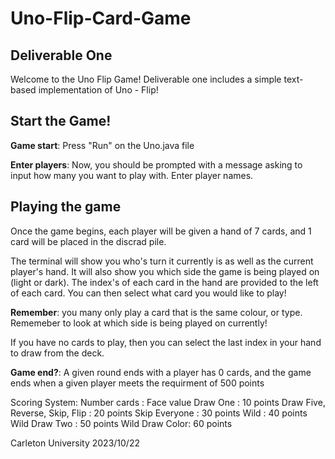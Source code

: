 # Uno-Flip-Card-Game

## Deliverable One 

Welcome to the Uno Flip Game! Deliverable one includes a simple text-based
implementation of Uno - Flip!

## Start the Game!

__Game start__: 
Press "Run" on the Uno.java file

__Enter players__: 
Now, you should be prompted with a message asking to input how many you want to play with.
Enter player names. 


## Playing the game

Once the game begins, each player will be given a hand of 7 cards, and 1 card will be placed in the
discrad pile. 

The terminal will show you who's turn it currently is as well as the current player's hand. It will also
show you which side the game is being played on (light or dark).
The index's of each card in the hand are provided to the left of each card. You can then select
what card you would like to play! 

__Remember__: 
you many only play a card that is the same colour, or type. Rememeber to look at which side is being played
on currently!

If you have no cards to play, then you can select the last index in your hand to draw from 
the deck. 

__Game end?__:
A given round ends with a player has 0 cards, and the game ends when a given player meets the 
requirment of 500 points

Scoring System:
Number cards : Face value
Draw One : 10 points
Draw Five, Reverse, Skip, Flip : 20 points
Skip Everyone : 30 points
Wild : 40 points
Wild Draw Two : 50 points
Wild Draw Color: 60 points


Carleton University 2023/10/22






